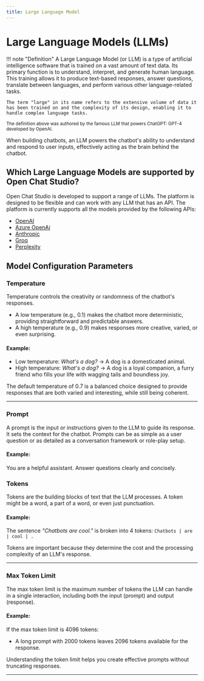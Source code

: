 ```yaml
---
title: Large Language Model
---
```


# Large Language Models (LLMs)

!!! note "Definition"
    A Large Language Model (or LLM) is a type of artificial intelligence software that is trained on a vast amount of text data. Its
    primary function is to understand, interpret, and generate human language. This training allows it to produce text-based
    responses, answer questions, translate between languages, and perform various other language-related tasks. 
    
    The term "large" in its name refers to the extensive volume of data it has been trained on and the complexity of its design, enabling it to handle complex language tasks.

<small>The definition above was authored by the famous LLM that powers ChatGPT: GPT-4 developed by OpenAI.</small>

When building chatbots, an LLM powers the chatbot's ability to understand and respond to user inputs, effectively acting as the brain behind the chatbot.

## Which Large Language Models are supported by Open Chat Studio?

Open Chat Studio is developed to support a range of LLMs. The platform is designed to be flexible and can work with any
LLM that has an API. The platform is currently supports all the models provided by the following APIs:

* [OpenAI](https://platform.openai.com/docs/models)
* [Azure OpenAi](https://learn.microsoft.com/en-us/azure/ai-services/openai/concepts/models?tabs=python-secure%2Cglobal-standard%2Cstandard-chat-completions)
* [Anthropic](https://docs.anthropic.com/en/docs/about-claude/models_)
* [Groq](https://console.groq.com/docs/models)
* [Perplexity](https://docs.perplexity.ai/guides/model-cards)

## Model Configuration Parameters

### Temperature
Temperature controls the creativity or randomness of the chatbot's responses.

- A low temperature (e.g., 0.1) makes the chatbot more deterministic, providing straightforward and predictable answers.
- A high temperature (e.g., 0.9) makes responses more creative, varied, or even surprising.

#### Example:
- Low temperature: *What's a dog?* → A dog is a domesticated animal.
- High temperature: *What's a dog?* → A dog is a loyal companion, a furry friend who fills your life with wagging tails and boundless joy.

The default temperature of 0.7 is a balanced choice designed to provide responses that are both varied and  interesting, while still being coherent.

---

### Prompt
A prompt is the input or instructions given to the LLM to guide its response. It sets the context for the chatbot. Prompts can be as simple as a user question or as detailed as a conversation framework or role-play setup.

#### Example:
You are a helpful assistant. Answer questions clearly and concisely.


### Tokens
Tokens are the building blocks of text that the LLM processes. A token might be a word, a part of a word, or even just punctuation.

#### Example:
The sentence *"Chatbots are cool."* is broken into 4 tokens:
`Chatbots | are | cool | .`

Tokens are important because they determine the cost and the processing complexity of an LLM's response.

---

### Max Token Limit
The max token limit is the maximum number of tokens the LLM can handle in a single interaction, including both the input (prompt) and output (response).

#### Example:
If the max token limit is 4096 tokens:
- A long prompt with 2000 tokens leaves 2096 tokens available for the response.

Understanding the token limit helps you create effective prompts without truncating responses.

---
